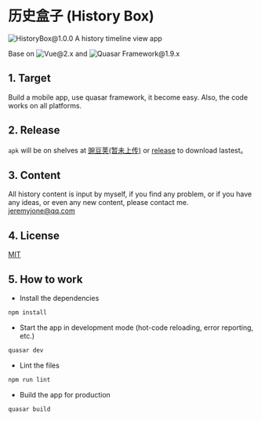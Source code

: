 # 历史盒子 (History Box)

![HistoryBox@1.0.0](https://img.shields.io/badge/HistoryBox-1.0.0-blue)
A history timeline view app

Base on ![Vue@2.x](https://img.shields.io/badge/Vue-2.x-41B883) and ![Quasar Framework@1.9.x](https://img.shields.io/badge/Quasar%20Framework-1.9.x-1976D2)

## 1. Target

Build a mobile app, use quasar framework, it become easy. Also, the code works on all platforms.

## 2. Release

`apk` will be on shelves at [豌豆荚(暂未上传)](xxx) or [release](https://github.com/jeremyjone/history-box-app/releases) to download lastest。

## 3. Content

All history content is input by myself, if you find any problem, or if you have any ideas, or even any new content, please contact me. [jeremyjone@qq.com](mailto:jeremyjone@qq.com)

## 4. License

[MIT](https://opensource.org/licenses/mit-license.php)

## 5. How to work

- Install the dependencies

```bash
npm install
```

- Start the app in development mode (hot-code reloading, error reporting, etc.)

```bash
quasar dev
```

- Lint the files

```bash
npm run lint
```

- Build the app for production

```bash
quasar build
```
